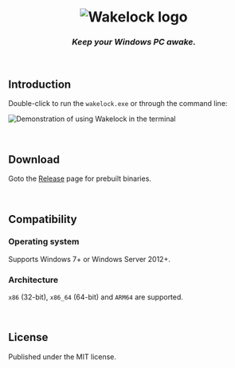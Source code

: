 <h1 align="center"><img src="./doc/wakelock.svg" alt="Wakelock logo"></h1>

<h3 align="center"><i>Keep your Windows PC awake.</i></h3>

<br>

## Introduction

Double-click to run the `wakelock.exe` or through the command line:

![Demonstration of using Wakelock in the terminal](https://user-images.githubusercontent.com/5251264/213500690-70df0d4c-836e-45c6-a3a4-79d45c90ea28.png)

<br>

## Download

Goto the [Release](https://github.com/ipid/wakelock-for-windows/releases) page for prebuilt binaries.

<br>

## Compatibility

### Operating system

Supports Windows 7+ or Windows Server 2012+.

### Architecture

`x86` (32-bit), `x86_64` (64-bit) and `ARM64` are supported.

<br>

## License

Published under the MIT license.

<br>

